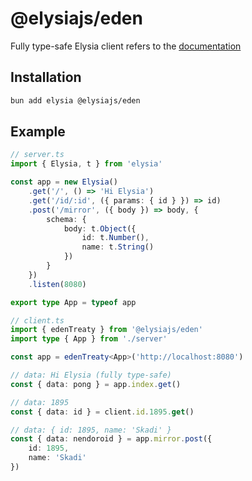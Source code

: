 # @elysiajs/eden

Fully type-safe Elysia client refers to the [documentation](https://elysiajs.com/eden/overview)

## Installation

```bash
bun add elysia @elysiajs/eden
```

## Example

```typescript
// server.ts
import { Elysia, t } from 'elysia'

const app = new Elysia()
    .get('/', () => 'Hi Elysia')
    .get('/id/:id', ({ params: { id } }) => id)
    .post('/mirror', ({ body }) => body, {
        schema: {
            body: t.Object({
                id: t.Number(),
                name: t.String()
            })
        }
    })
    .listen(8080)

export type App = typeof app

// client.ts
import { edenTreaty } from '@elysiajs/eden'
import type { App } from './server'

const app = edenTreaty<App>('http://localhost:8080')

// data: Hi Elysia (fully type-safe)
const { data: pong } = app.index.get()

// data: 1895
const { data: id } = client.id.1895.get()

// data: { id: 1895, name: 'Skadi' }
const { data: nendoroid } = app.mirror.post({
    id: 1895,
    name: 'Skadi'
})
```
